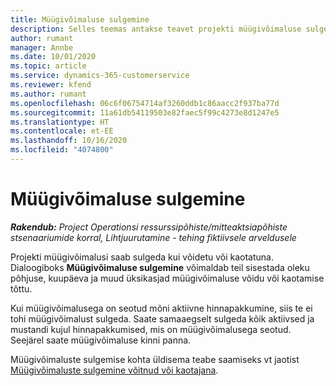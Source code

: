 ```yaml
---
title: Müügivõimaluse sulgemine
description: Selles teemas antakse teavet projekti müügivõimaluse sulgemise kohta.
author: rumant
manager: Annbe
ms.date: 10/01/2020
ms.topic: article
ms.service: dynamics-365-customerservice
ms.reviewer: kfend
ms.author: rumant
ms.openlocfilehash: 06c6f06754714af3260ddb1c86aacc2f937ba77d
ms.sourcegitcommit: 11a61db54119503e82faec5f99c4273e8d1247e5
ms.translationtype: HT
ms.contentlocale: et-EE
ms.lasthandoff: 10/16/2020
ms.locfileid: "4074800"
---
```

# <a name="close-an-opportunity"></a>Müügivõimaluse sulgemine

_**Rakendub:** Project Operationsi ressurssipõhiste/mitteaktsiapõhiste stsenaariumide korral,  Lihtjuurutamine - tehing fiktiivsele arveldusele_

Projekti müügivõimalusi saab sulgeda kui võidetu või kaotatuna. Dialoogiboks **Müügivõimaluse sulgemine** võimaldab teil sisestada oleku põhjuse, kuupäeva ja muud üksikasjad müügivõimaluse võidu või kaotamise tõttu.

Kui müügivõimalusega on seotud mõni aktiivne hinnapakkumine, siis te ei tohi müügivõimalust sulgeda. Saate samaaegselt sulgeda kõik aktiivsed ja mustandi kujul hinnapakkumised, mis on müügivõimalusega seotud. Seejärel saate müügivõimaluse kinni panna.

Müügivõimaluste sulgemise kohta üldisema teabe saamiseks vt jaotist [Müügivõimaluste sulgemine võitnud või kaotajana](https://docs.microsoft.com/dynamics365/sales-enterprise/close-opportunity-won-lost-sales).
